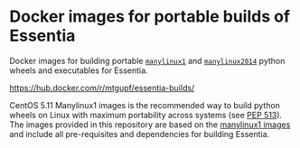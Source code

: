 # Docker images for portable builds of Essentia

Docker images for building portable [``manylinux1``](https://www.python.org/dev/peps/pep-0513/) and [``manylinux2014``](https://www.python.org/dev/peps/pep-0599/) python wheels and executables for Essentia. 

https://hub.docker.com/r/mtgupf/essentia-builds/

CentOS 5.11 Manylinux1 images is the recommended way to build python wheels on Linux with maximum portability across systems 
(see [PEP 513](https://www.python.org/dev/peps/pep-0513/)). The images provided in this repository are based on the [manylinux1 images](https://github.com/pypa/manylinux) and include all pre-requisites and dependencies for building Essentia.
